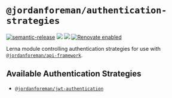 # `@jordanforeman/authentication-strategies`

[![semantic-release](https://img.shields.io/badge/%20%20%F0%9F%93%A6%F0%9F%9A%80-semantic--release-e10079.svg)](https://github.com/semantic-release/semantic-release)
![](https://github.com/JordanForeman/cf-find/workflows/Semantic%20Release/badge.svg)
![](https://github.com/JordanForeman/cf-find/workflows/PR%20Verify/badge.svg)
[![Renovate enabled](https://img.shields.io/badge/renovate-enabled-brightgreen.svg)](https://renovatebot.com/)

Lerna module controlling authentication strategies for use with [`@jordanforeman/api-framework`](https://github.com/jordanforeman/api-framework).

## Available Authentication Strategies

* [`@jordanforeman/jwt-authentication`](https://github.com/JordanForeman/authentication-strategies/blob/master/packages/jwt-authentication/README.md)
